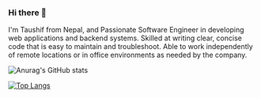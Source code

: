 ### Hi there 👋

I'm Taushif from Nepal, and Passionate Software Engineer in developing web applications and backend systems. Skilled at writing clear, concise code that is easy to maintain and
troubleshoot. Able to work independently of remote locations or in office environments as needed by the company.

![Anurag's GitHub stats](https://github-readme-stats.vercel.app/api?username=TaushifReza&theme=nightowl&show_icons=true)

[![Top Langs](https://github-readme-stats.vercel.app/api/top-langs/?username=TaushifReza)](https://github.com/anuraghazra/github-readme-stats)
